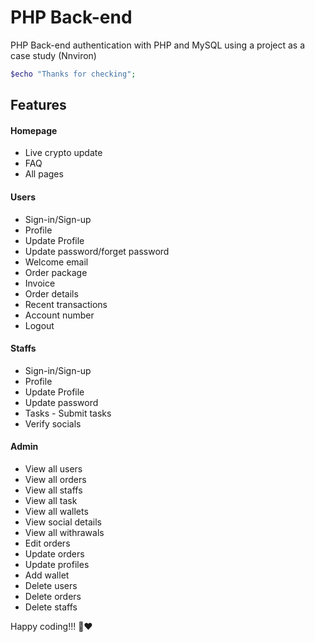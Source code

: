 # PHP Back-end 
PHP Back-end authentication with PHP and MySQL using a project as a case study (Nnviron)

```php
$echo "Thanks for checking";
```

## Features

#### Homepage
- Live crypto update
- FAQ
- All pages

#### Users
- Sign-in/Sign-up   
- Profile
- Update Profile 
- Update password/forget password
- Welcome email
- Order package
- Invoice
- Order details
- Recent transactions 
- Account number
- Logout


#### Staffs
- Sign-in/Sign-up   
- Profile
- Update Profile 
- Update password
- Tasks  - Submit tasks
- Verify socials


#### Admin
- View all users
- View all orders
- View all staffs
- View all task
- View all wallets
- View social details
- View all withrawals
- Edit orders
- Update orders
- Update profiles
- Add wallet
- Delete users
- Delete orders
- Delete staffs




Happy coding!!! 👋❤


